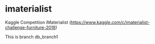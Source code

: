 # imaterialist
Kaggle Competition iMaterialist (https://www.kaggle.com/c/imaterialist-challenge-furniture-2018)

This is branch db_branch1
